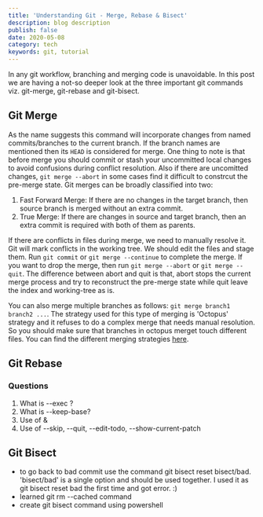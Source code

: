 ```yaml
---
title: 'Understanding Git - Merge, Rebase & Bisect'
description: blog description
publish: false
date: 2020-05-08
category: tech
keywords: git, tutorial
---
```


In any git workflow, branching and merging code is unavoidable. In this post we are having a not-so deeper look at the three important git commands viz. git-merge, git-rebase and git-bisect. 

## Git Merge
As the name suggests this command will incorporate changes from named commits/branches to the current branch. If the branch names are mentioned then its `HEAD` is considered for merge. One thing to note is that before merge you should commit or stash your uncommitted local changes to avoid confusions during conflict resolution. Also if there are uncomitted changes, `git merge --abort` in some cases find it difficult to constrcut the pre-merge state. Git merges can be broadly classified into two: 
1. Fast Forward Merge: 
If there are no changes in the target branch, then source branch is merged without an extra commit.
2. True Merge: 
If there are changes in source and target branch, then an extra commit is required with both of them as parents.

If there are conflicts in files during merge, we need to manually resolve it. Git will mark conflicts in the working tree. We should edit the files and stage them. Run `git commit` or `git merge --continue` to complete the merge.
If you want to drop the merge, then run `git merge --abort` or `git merge --quit`. The difference between abort and quit is that, abort stops the current merge process and try to reconstruct the pre-merge state while quit leave the index and working-tree as is. 

You can also merge multiple branches as follows:
`git merge branch1 branch2 ...`. The strategy used for this type of merging is 'Octopus' strategy and it refuses to do a complex merge that needs manual resolution. So you should make sure that branches in octopus merget touch different files. You can find the different merging strategies [here](https://git-scm.com/docs/merge-strategies).
## Git Rebase
###  Questions
1. What is --exec <cmd>? 
2. What is --keep-base?
3. Use of <upstream> & <branch>
4. Use of --skip, --quit, --edit-todo, --show-current-patch

## Git Bisect
* to go back to bad commit use the command git bisect reset bisect/bad. 'bisect/bad' is a single option and should be used together. I used it as git bisect reset bad the first time and got error. :)
* learned git rm --cached command
* create git bisect command using powershell